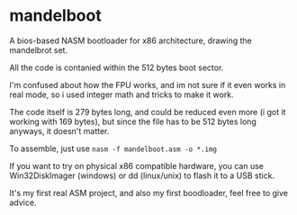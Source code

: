 # mandelboot


A bios-based NASM bootloader for x86 architecture, drawing the mandelbrot set.

All the code is contanied within the 512 bytes boot sector.

I'm confused about how the FPU works, and im not sure if it even works in real mode, so i used integer math and tricks to make it work. 

The code itself is 279 bytes long, and could be reduced even more (i got it working with 169 bytes), but since the file has to be 512 bytes long anyways, it doesn't matter.

To assemble, just use `nasm -f mandelboot.asm -o *.img`

If you want to try on physical x86 compatible hardware, you can use Win32DiskImager (windows) or dd (linux/unix) to flash it to a USB stick.

It's my first real ASM project, and also my first boodloader, feel free to give advice.
